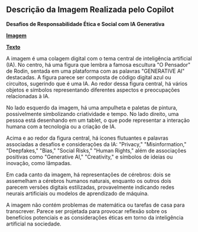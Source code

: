 ## Descrição da Imagem Realizada pelo Copilot
**Desafios de Responsabilidade Ética e Social com IA Generativa**

**[Imagem](/inputs/DesafiosdeResponsabilidadeEticaeSocialcomIAGenerativa.png)**

**[Texto](/inputs/DesafiosdeResponsabilidadeÉticaeSocialcomIAGenerativa.md)**

A imagem é uma colagem digital com o tema central de inteligência artificial (IA). No centro, há uma figura que lembra a famosa escultura "O Pensador" de Rodin, sentada em uma plataforma com as palavras "GENERATIVE AI" destacadas. A figura parece ser composta de código digital azul ou circuitos, sugerindo que é uma IA. Ao redor dessa figura central, há vários objetos e símbolos representando diferentes aspectos e preocupações relacionadas à IA.

No lado esquerdo da imagem, há uma ampulheta e paletas de pintura, possivelmente simbolizando criatividade e tempo. No lado direito, uma pessoa está desenhando em um tablet, o que pode representar a interação humana com a tecnologia ou a criação de IA.

Acima e ao redor da figura central, há ícones flutuantes e palavras associadas a desafios e considerações da IA: "Privacy," "Misinformation," "Deepfakes," "Bias," "Social Risks," "Human Rights," além de associações positivas como "Generative AI," "Creativity," e símbolos de ideias ou inovação, como lâmpadas.

Em cada canto da imagem, há representações de cérebros: dois se assemelham a cérebros humanos naturais, enquanto os outros dois parecem versões digitais estilizadas, provavelmente indicando redes neurais artificiais ou modelos de aprendizado de máquina.

A imagem não contém problemas de matemática ou tarefas de casa para transcrever. Parece ser projetada para provocar reflexão sobre os benefícios potenciais e as considerações éticas em torno da inteligência artificial na sociedade.
